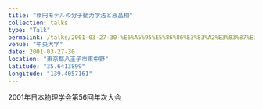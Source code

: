 ```yaml
---
title: "楕円モデルの分子動力学法と液晶相"
collection: talks
type: "Talk"
permalink: /talks/2001-03-27-30-%E6%A5%95%E5%86%86%E3%83%A2%E3%83%87%E3%83%AB%E3%81%AE%E5%88%86%E5%AD%90%E5%8B%95%E5%8A%9B%E5%AD%A6%E6%B3%95%E3%81%A8%E6%B6%B2%E6%99%B6%E7%9B%B8
venue: "中央大学"
date: 2001-03-27-30
location: "東京都八王子市東中野"
latitude: "35.6413899"
longitude: "139.4057161"
---
```


2001年日本物理学会第56回年次大会
